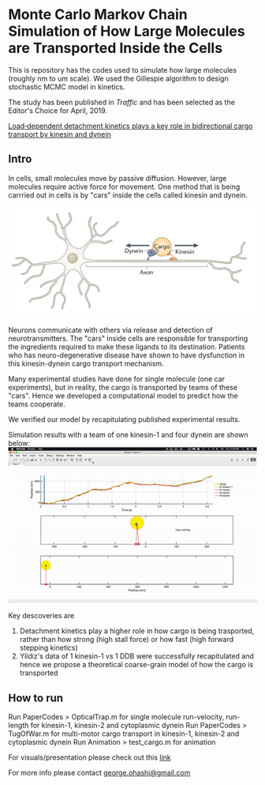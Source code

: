 # Monte Carlo Markov Chain Simulation of How Large Molecules are Transported Inside the Cells 

This is repository has the codes used to simulate how large molecules (roughly nm to um scale). We used the Gillespie algorithm to design stochastic MCMC model in kinetics. 

The study has been published in *Traffic* and has been selected as the Editor's Choice for April, 2019. 

[Load‐dependent detachment kinetics plays a key role in bidirectional cargo transport by kinesin and dynein](https://onlinelibrary.wiley.com/doi/full/10.1111/tra.12639)

## Intro
In cells, small molecules move by passive diffusion. However, large molecules require active force for movement. One method that is being carrried out in cells is by "cars" inside the cells called kinesin and dynein.

<img src="/img/img0.png" width="800"/>

Neurons communicate with others via release and detection of neurotransmitters. The "cars" inside cells are responsible for transporting the ingredients required to make these ligands to its destination. Patients who has neuro-degenerative disease have shown to have dysfunction in this kinesin-dynein cargo transport mechanism.

Many experimental studies have done for single molecule (one car experiments), but in reality, the cargo is transported by teams of these "cars". Hence we developed a computational model to predict how the teams cooperate.

We verified our model by recapitulating published experimental results. 

Simulation results with a team of one kinesin-1 and four dynein are shown below:
<img src="/img/tugofwar.gif" width="800"/>


Key descoveries are 
1. Detachment kinetics play a higher role in how cargo is being trasported, rather than how strong (high stall force) or how fast (high forward stepping kinetics)
2. Yildiz's data of 1 kinesin-1 vs 1 DDB were successfully recapitulated and hence we propose a theoretical coarse-grain model of how the cargo is transported


## How to run

Run PaperCodes > OpticalTrap.m for single molecule run-velocity, run-length for kinesin-1, kinesin-2 and cytoplasmic dynein
Run PaperCodes > TugOfWar.m for multi-motor cargo transport in kinesin-1, kinesin-2 and cytoplasmic dynein
Run Animation > test_cargo.m for animation

For visuals/presentation please check out this [link](https://docs.google.com/presentation/d/1deDom1l2jmYkOxjQe5uOUbkkLrrGXNAc-oXJMULMTSo/edit?usp=sharing)


For more info please contact george.ohashi@gmail.com






  
